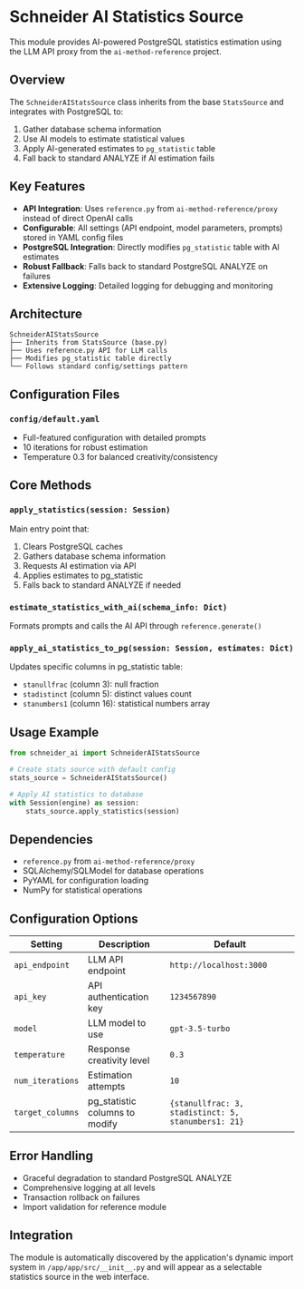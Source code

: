 # Schneider AI Statistics Source

This module provides AI-powered PostgreSQL statistics estimation using the LLM API proxy from the `ai-method-reference` project.

## Overview

The `SchneiderAIStatsSource` class inherits from the base `StatsSource` and integrates with PostgreSQL to:
1. Gather database schema information
2. Use AI models to estimate statistical values
3. Apply AI-generated estimates to `pg_statistic` table
4. Fall back to standard ANALYZE if AI estimation fails

## Key Features

- **API Integration**: Uses `reference.py` from `ai-method-reference/proxy` instead of direct OpenAI calls
- **Configurable**: All settings (API endpoint, model parameters, prompts) stored in YAML config files
- **PostgreSQL Integration**: Directly modifies `pg_statistic` table with AI estimates
- **Robust Fallback**: Falls back to standard PostgreSQL ANALYZE on failures
- **Extensive Logging**: Detailed logging for debugging and monitoring

## Architecture

```
SchneiderAIStatsSource
├── Inherits from StatsSource (base.py)
├── Uses reference.py API for LLM calls
├── Modifies pg_statistic table directly
└── Follows standard config/settings pattern
```

## Configuration Files

### `config/default.yaml`
- Full-featured configuration with detailed prompts
- 10 iterations for robust estimation
- Temperature 0.3 for balanced creativity/consistency

## Core Methods

### `apply_statistics(session: Session)`
Main entry point that:
1. Clears PostgreSQL caches
2. Gathers database schema information
3. Requests AI estimation via API
4. Applies estimates to pg_statistic
5. Falls back to standard ANALYZE if needed

### `estimate_statistics_with_ai(schema_info: Dict)`
Formats prompts and calls the AI API through `reference.generate()`

### `apply_ai_statistics_to_pg(session: Session, estimates: Dict)`
Updates specific columns in pg_statistic table:
- `stanullfrac` (column 3): null fraction
- `stadistinct` (column 5): distinct values count
- `stanumbers1` (column 16): statistical numbers array

## Usage Example

```python
from schneider_ai import SchneiderAIStatsSource

# Create stats source with default config
stats_source = SchneiderAIStatsSource()

# Apply AI statistics to database
with Session(engine) as session:
    stats_source.apply_statistics(session)
```

## Dependencies

- `reference.py` from `ai-method-reference/proxy`
- SQLAlchemy/SQLModel for database operations
- PyYAML for configuration loading
- NumPy for statistical operations

## Configuration Options

| Setting | Description | Default |
|---------|-------------|---------|
| `api_endpoint` | LLM API endpoint | `http://localhost:3000` |
| `api_key` | API authentication key | `1234567890` |
| `model` | LLM model to use | `gpt-3.5-turbo` |
| `temperature` | Response creativity level | `0.3` |
| `num_iterations` | Estimation attempts | `10` |
| `target_columns` | pg_statistic columns to modify | `{stanullfrac: 3, stadistinct: 5, stanumbers1: 21}` |

## Error Handling

- Graceful degradation to standard PostgreSQL ANALYZE
- Comprehensive logging at all levels
- Transaction rollback on failures
- Import validation for reference module

## Integration

The module is automatically discovered by the application's dynamic import system in `/app/app/src/__init__.py` and will appear as a selectable statistics source in the web interface. 